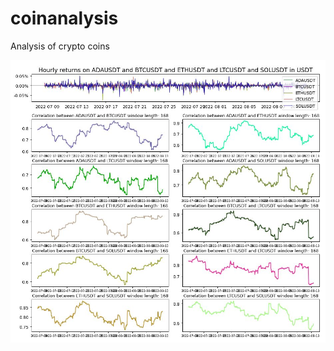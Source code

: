 # coinanalysis

Analysis of crypto coins

![alt text](https://github.com/econexpert/coinanalysis/blob/4d2d37ce0aa45842cab501eadcdd528cb2f13cac/images/ADABTCETHLTCSOLcorrelation.jpg)
